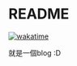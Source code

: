 # README
<!--START_SECTION:waka-->




[![wakatime](https://wakatime.com/badge/user/d72c5e73-16de-403d-9942-e3df6f30fd2f/project/6166f10a-f77d-485b-9773-a5458f8846e1.svg)](https://wakatime.com/badge/user/d72c5e73-16de-403d-9942-e3df6f30fd2f/project/6166f10a-f77d-485b-9773-a5458f8846e1)



就是一個blog :D


<!--END_SECTION:waka-->